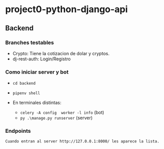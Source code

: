# project0-python-django-api

## Backend

### Branches testables
- Crypto: Tiene la cotizacion de dolar y cryptos.
- dj-rest-auth: Login/Registro

### Como iniciar server y bot
- `cd backend`
- `pipenv shell`

- En terminales distintas:
    - `celery -A config  worker -l info` (bot)
    - `py .\manage.py runserver` (server)

### Endpoints
    Cuando entran al server http://127.0.0.1:8000/ les aparece la lista.